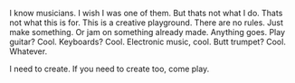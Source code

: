 I know musicians. I wish I was one of them. But thats not what I do. Thats not what this is for. This is a creative playground. There are no rules. Just make something. Or jam on something already made. Anything goes. Play guitar? Cool. Keyboards? Cool. Electronic music, cool. Butt trumpet? Cool. Whatever. 

I need to create. If you need to create too, come play. 
